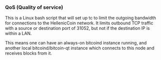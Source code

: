 ### QoS (Quality of service) ###

This is a Linux bash script that will set up tc to limit the outgoing bandwidth for connections to the HellenicCoin network. It limits outbound TCP traffic with a source or destination port of 31052, but not if the destination IP is within a LAN.

This means one can have an always-on bitcoind instance running, and another local bitcoind/bitcoin-qt instance which connects to this node and receives blocks from it.

